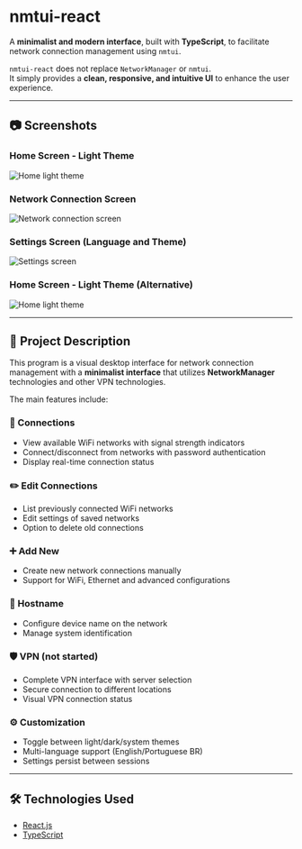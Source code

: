 # nmtui-react

A **minimalist and modern interface**, built with **TypeScript**, to facilitate network connection management using `nmtui`.

`nmtui-react` does not replace `NetworkManager` or `nmtui`.  
It simply provides a **clean, responsive, and intuitive UI** to enhance the user experience.

---

## 📷 Screenshots

### Home Screen - Light Theme
![Home light theme](https://dev-to-uploads.s3.amazonaws.com/uploads/articles/mgkzqrygh044l6z689kh.png)

### Network Connection Screen
![Network connection screen](https://dev-to-uploads.s3.amazonaws.com/uploads/articles/1fbxzz961frmygmufnmf.png)

### Settings Screen (Language and Theme)
![Settings screen](https://dev-to-uploads.s3.amazonaws.com/uploads/articles/r5w46lf1r5i61ehqr7wf.png)

### Home Screen - Light Theme (Alternative)
![Home light theme](https://dev-to-uploads.s3.amazonaws.com/uploads/articles/bdna5azsefnq3qr5oxfs.png)

---

## 📖 Project Description

This program is a visual desktop interface for network connection management with a **minimalist interface** that utilizes **NetworkManager** technologies and other VPN technologies.

The main features include:

### 🔗 Connections
- View available WiFi networks with signal strength indicators
- Connect/disconnect from networks with password authentication
- Display real-time connection status

### ✏️ Edit Connections
- List previously connected WiFi networks
- Edit settings of saved networks
- Option to delete old connections

### ➕ Add New
- Create new network connections manually
- Support for WiFi, Ethernet and advanced configurations

### 🔧 Hostname
- Configure device name on the network
- Manage system identification

### 🛡️ VPN (not started)
- Complete VPN interface with server selection
- Secure connection to different locations
- Visual VPN connection status

### ⚙️ Customization
- Toggle between light/dark/system themes
- Multi-language support (English/Portuguese BR)
- Settings persist between sessions

---

## 🛠️ Technologies Used
- [React.js](https://reactjs.org/)  
- [TypeScript](https://www.typescriptlang.org/)
